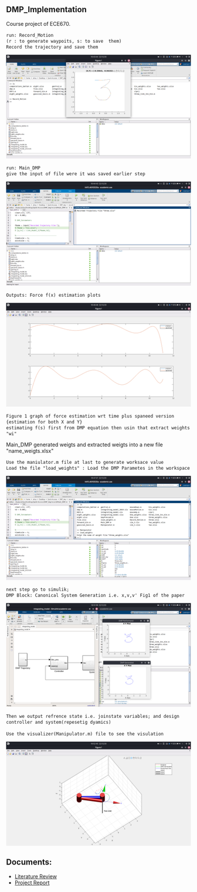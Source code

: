 ## DMP_Implementation 
Course project of ECE670. 

<!-- >> run: Record_Motion    -->
	run: Record_Motion
	(r : to generate waypoits, s: to save  them)
	Record the trajectory and save them

<img src="Images/1.png">

<!-- >> run: Main_DMP -->

	run: Main_DMP
	give the input of file were it was saved earlier step
<img src="Images/2.png">

	Outputs: Force f(x) estimation plots
<img src="Images/4.png">

	Figure 1 graph of force estimation wrt time plus spaneed version
	{estimation for both X and Y}
	estimating f(s) first from DMP equation	then usin that extract weights "wi"

Main_DMP generated weigts and extracted weigts into a new file "name_weigts.xlsx"

	Use the maniulator.m file at last to generate worksace value
	Load the file "load_weights" : Load the DMP Parametes in the workspace

<img src="Images/6.png">

	next step go to simulik;
	DMP Block: Canonical System Generation i.e. x,v,v' Fig1 of the paper
<img src="Images/7.png">

		

	Then we output refrence state i.e. joinstate variables; and design controller and system(repesetig dyamics)

	Use the visualizer(Manipulator.m) file to see the visulation

<img src="Images/11.png">

## Documents:
- [Literature Review](../main/DOCS/Literature_Review.pdf)
- [Project Report](../main/DOCS/Project_Report.pdf)